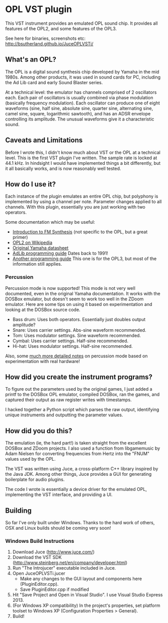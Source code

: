 # OPL VST plugin #

This VST instrument provides an emulated OPL sound chip. It provides all features of the OPL2, and some features of the OPL3.

See here for binaries, screenshots etc: http://bsutherland.github.io/JuceOPLVSTi/

## What's an OPL? ##

The OPL is a digital sound synthesis chip developed by Yamaha in the mid 1980s. Among other products, it was used in sound cards for PC, including the Ad Lib card and early Sound Blaster series.

At a technical level: the emulator has channels comprised of 2 oscillators each. Each pair of oscillators is usually combined via phase modulation (basically frequency modulation). Each oscillator can produce one of eight waveforms (sine, half sine, absolute sine, quarter sine, alternating sine, camel sine, square, logarithmic sawtooth), and has an ADSR envelope controlling its amplitude. The unusual waveforms give it a characteristic sound.

## Caveats and Limitations ##

Before I wrote this, I didn't know much about VST or the OPL at a technical level. This is the first VST plugin I've written. The sample rate is locked at 44.1 kHz. In hindsight I would have implemented things a bit differently, but it all basically works, and is now reasonably well tested.

## How do I use it? ##

Each instance of the plugin emulates an entire OPL chip, but polyphony is implemented by using a channel per note. Parameter changes applied to all channels. With this plugin, essentially you are just working with two operators.

Some documentation which may be useful:

- [Introduction to FM Synthesis](https://www.youtube.com/watch?v=ziFv00PegJg) (not specific to the OPL, but a great primer)
- [OPL2 on Wikipedia](http://en.wikipedia.org/wiki/Yamaha_YM3812)
- [Original Yamaha datasheet](http://www.alldatasheet.com/datasheet-pdf/pdf/84281/YAMAHA/YM3812.html)
- [AdLib programming guide](http://www.shipbrook.net/jeff/sb.html) Dates back to 1991!
- [Another programming guide](http://www.ugcs.caltech.edu/~john/computer/opledit/tech/opl3.txt) This one is for the OPL3, but most of the information still applies.

### Percussion

Percussion mode is now supported! This mode is not very well documented, even in the original Yamaha documentation. It works with the DOSBox emulator, but doesn't seem to work too well in the ZDoom emulator. Here are some tips on using it based on experimentation and looking at the DOSBox source code.

- Bass drum: Uses both operators. Essentially just doubles output amplitude?
- Snare: Uses carrier settings. Abs-sine waveform recommended.
- Tom: Uses modulator settings. Sine waveform recommended.
- Cymbal: Uses carrier settings. Half-sine recommended.
- Hi-hat: Uses modulator settings. Half-sine recommended.

Also, some [much more detailed notes](http://midibox.org/forums/topic/18625-opl3-percussion-mode-map/) on percussion mode based on experimentation with real hardware!



## How did you create the instrument programs? ##

To figure out the parameters used by the original games, I just added a printf to the DOSBox OPL emulator, compiled DOSBox, ran the games, and captured their output as raw register writes with timestamps.

I hacked together a Python script which parses the raw output, identifying unique instruments and outputting the parameter values.

## How did you do this? ##

The emulation (ie, the hard part!) is taken straight from the excellent DOSBox and ZDoom projects. I also used a function from libgamemusic by Adam Nielsen for converting frequencies from Hertz into the "FNUM" values used by the OPL.

The VST was written using Juce, a cross-platform C++ library inspired by the Java JDK. Among other things, Juce provides a GUI for generating boilerplate for audio plugins.

The code I wrote is essentially a device driver for the emulated OPL, implementing the VST interface, and providing a UI.

## Building ##

So far I've only built under Windows. Thanks to the hard work of others, OSX and Linux builds should be coming very soon!

### Windows Build Instructions ###

1. Download Juce (http://www.juce.com/)
2. Download the VST SDK (http://www.steinberg.net/en/company/developer.html)
3. Run "The Introjucer" executable included in Juce.
4. Open JuceOPLVSTi.jucer
   - Make any changes to the GUI layout and components here (PluginEditor.cpp).
   - Save PluginEditor.cpp if modified
5. Hit "Save Project and Open in Visual Studio". I use Visual Studio Express 2013.
6. (For Windows XP compatibility) In the project's properties, set platform toolset to Windows XP (Configuration Properties > General).
7. Build!
